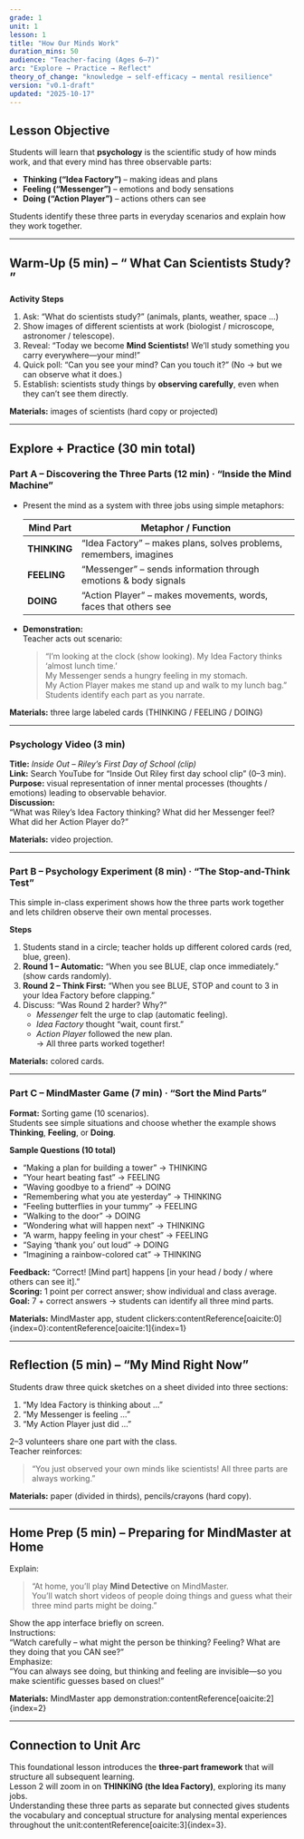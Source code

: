 ```yaml
---
grade: 1
unit: 1
lesson: 1
title: "How Our Minds Work"
duration_mins: 50
audience: "Teacher-facing (Ages 6–7)"
arc: "Explore → Practice → Reflect"
theory_of_change: "knowledge → self-efficacy → mental resilience"
version: "v0.1-draft"
updated: "2025-10-17"
---
```


## Lesson Objective
Students will learn that **psychology** is the scientific study of how minds work, and that every mind has three observable parts:

- **Thinking (“Idea Factory”)** – making ideas and plans  
- **Feeling (“Messenger”)** – emotions and body sensations  
- **Doing (“Action Player”)** – actions others can see  

Students identify these three parts in everyday scenarios and explain how they work together.

---

## Warm-Up (5 min) – “ What Can Scientists Study? ”

**Activity Steps**
1. Ask: “What do scientists study?” (animals, plants, weather, space …)  
2. Show images of different scientists at work (biologist / microscope, astronomer / telescope).  
3. Reveal: “Today we become **Mind Scientists!** We’ll study something you carry everywhere—your mind!”  
4. Quick poll: “Can you see your mind? Can you touch it?” (No → but we can observe what it does.)  
5. Establish: scientists study things by **observing carefully**, even when they can’t see them directly.

**Materials:** images of scientists (hard copy or projected)

---

## Explore + Practice (30 min total)

### Part A – Discovering the Three Parts (12 min) · “Inside the Mind Machine”
- Present the mind as a system with three jobs using simple metaphors:

  | Mind Part | Metaphor / Function |
  |------------|---------------------|
  | **THINKING** | “Idea Factory” – makes plans, solves problems, remembers, imagines |
  | **FEELING** | “Messenger” – sends information through emotions & body signals |
  | **DOING** | “Action Player” – makes movements, words, faces that others see |

- **Demonstration:**  
  Teacher acts out scenario:  
  > “I’m looking at the clock (show looking). My Idea Factory thinks ‘almost lunch time.’  
  > My Messenger sends a hungry feeling in my stomach.  
  > My Action Player makes me stand up and walk to my lunch bag.”  
  Students identify each part as you narrate.

**Materials:** three large labeled cards (THINKING / FEELING / DOING)

---

### Psychology Video (3 min)
**Title:** *Inside Out – Riley’s First Day of School (clip)*  
**Link:** Search YouTube for “Inside Out Riley first day school clip” (0–3 min).  
**Purpose:** visual representation of inner mental processes (thoughts / emotions) leading to observable behavior.  
**Discussion:**  
“What was Riley’s Idea Factory thinking? What did her Messenger feel? What did her Action Player do?”

**Materials:** video projection.

---

### Part B – Psychology Experiment (8 min) · “The Stop-and-Think Test”
This simple in-class experiment shows how the three parts work together and lets children observe their own mental processes.

**Steps**
1. Students stand in a circle; teacher holds up different colored cards (red, blue, green).  
2. **Round 1 – Automatic:** “When you see BLUE, clap once immediately.” (show cards randomly).  
3. **Round 2 – Think First:** “When you see BLUE, STOP and count to 3 in your Idea Factory before clapping.”  
4. Discuss: “Was Round 2 harder? Why?”  
   - *Messenger* felt the urge to clap (automatic feeling).  
   - *Idea Factory* thought “wait, count first.”  
   - *Action Player* followed the new plan.  
   → All three parts worked together!

**Materials:** colored cards.

---

### Part C – MindMaster Game (7 min) · “Sort the Mind Parts”
**Format:** Sorting game (10 scenarios).  
Students see simple situations and choose whether the example shows **Thinking**, **Feeling**, or **Doing**.

**Sample Questions (10 total)**
- “Making a plan for building a tower” → THINKING  
- “Your heart beating fast” → FEELING  
- “Waving goodbye to a friend” → DOING  
- “Remembering what you ate yesterday” → THINKING  
- “Feeling butterflies in your tummy” → FEELING  
- “Walking to the door” → DOING  
- “Wondering what will happen next” → THINKING  
- “A warm, happy feeling in your chest” → FEELING  
- “Saying ‘thank you’ out loud” → DOING  
- “Imagining a rainbow-colored cat” → THINKING  

**Feedback:** “Correct! [Mind part] happens [in your head / body / where others can see it].”  
**Scoring:** 1 point per correct answer; show individual and class average.  
**Goal:** 7 + correct answers → students can identify all three mind parts.

**Materials:** MindMaster app, student clickers:contentReference[oaicite:0]{index=0}:contentReference[oaicite:1]{index=1}

---

## Reflection (5 min) – “My Mind Right Now”
Students draw three quick sketches on a sheet divided into three sections:

1. “My Idea Factory is thinking about …”  
2. “My Messenger is feeling …”  
3. “My Action Player just did …”

2–3 volunteers share one part with the class.  
Teacher reinforces:  
> “You just observed your own minds like scientists! All three parts are always working.”  

**Materials:** paper (divided in thirds), pencils/crayons (hard copy).

---

## Home Prep (5 min) – Preparing for MindMaster at Home
Explain:  
> “At home, you’ll play **Mind Detective** on MindMaster.  
> You’ll watch short videos of people doing things and guess what their three mind parts might be doing.”

Show the app interface briefly on screen.  
Instructions:  
“Watch carefully – what might the person be thinking? Feeling? What are they doing that you CAN see?”  
Emphasize:  
“You can always see doing, but thinking and feeling are invisible—so you make scientific guesses based on clues!”  

**Materials:** MindMaster app demonstration:contentReference[oaicite:2]{index=2}

---

## Connection to Unit Arc
This foundational lesson introduces the **three-part framework** that will structure all subsequent learning.  
Lesson 2 will zoom in on **THINKING (the Idea Factory)**, exploring its many jobs.  
Understanding these three parts as separate but connected gives students the vocabulary and conceptual structure for analysing mental experiences throughout the unit:contentReference[oaicite:3]{index=3}.

